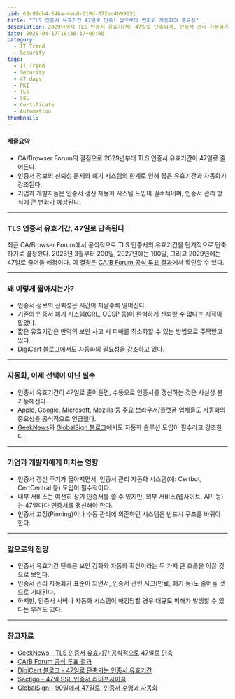 ```yaml
---
uid: 63c99db4-546a-4ec0-910d-072ea4b99631
title: "TLS 인증서 유효기간 47일로 단축! 앞으로의 변화와 자동화의 중요성"
description: 2029년까지 TLS 인증서 유효기간이 47일로 단축되며, 인증서 관리 자동화가 필수로 자리잡게 된다.
date: 2025-04-17T16:30:17+09:00
category:
  - IT Trend
  - Security
tags:
  - IT Trend
  - Security
  - 47 days
  - PKI
  - TLS
  - SSL
  - Certificate
  - Automation
thumbnail: 
---
```

#### 세줄요약
- CA/Browser Forum의 결정으로 2029년부터 TLS 인증서 유효기간이 47일로 줄어든다.
- 인증서 정보의 신뢰성 문제와 폐기 시스템의 한계로 인해 짧은 유효기간과 자동화가 강조된다.
- 기업과 개발자들은 인증서 갱신 자동화 시스템 도입이 필수적이며, 인증서 관리 방식에 큰 변화가 예상된다.

---

### TLS 인증서 유효기간, 47일로 단축된다

최근 CA/Browser Forum에서 공식적으로 TLS 인증서의 유효기간을 단계적으로 단축하기로 결정했다.
2026년 3월부터 200일, 2027년에는 100일, 그리고 2029년에는 47일로 줄어들 예정이다.
이 결정은 [CA/B Forum 공식 투표 결과](https://groups.google.com/a/groups.cabforum.org/g/servercert-wg/c/9768xgUUfhQ?pli=1)에서 확인할 수 있다.

---

### 왜 이렇게 짧아지는가?

- 인증서 정보의 신뢰성은 시간이 지날수록 떨어진다.
- 기존의 인증서 폐기 시스템(CRL, OCSP 등)이 완벽하게 신뢰할 수 없다는 지적이 많았다.
- 짧은 유효기간은 만약의 보안 사고 시 피해를 최소화할 수 있는 방법으로 주목받고 있다.
- [DigiCert 블로그](https://www.digicert.com/blog/tls-certificate-lifetimes-will-officially-reduce-to-47-days)에서도 자동화의 필요성을 강조하고 있다.

---

### 자동화, 이제 선택이 아닌 필수

- 인증서 유효기간이 47일로 줄어들면, 수동으로 인증서를 갱신하는 것은 사실상 불가능해진다.
- Apple, Google, Microsoft, Mozilla 등 주요 브라우저/플랫폼 업체들도 자동화의 중요성을 공식적으로 언급했다.
- [GeekNews](https://news.hada.io/topic?id=20371)와 [GlobalSign 블로그](https://www.globalsign.com/en/blog/90-days-to-47-certificate-lifespans-and-automation)에서도 자동화 솔루션 도입이 필수라고 강조한다.

---

### 기업과 개발자에게 미치는 영향

- 인증서 갱신 주기가 짧아지면서, 인증서 관리 자동화 시스템(예: Certbot, CertCentral 등) 도입이 필수적이다.
- 내부 서비스는 여전히 장기 인증서를 쓸 수 있지만, 외부 서비스(웹사이트, API 등)는 47일마다 인증서를 갱신해야 한다.
- 인증서 고정(Pinning)이나 수동 관리에 의존하던 시스템은 반드시 구조를 바꿔야 한다.

---

### 앞으로의 전망

- 인증서 유효기간 단축은 보안 강화와 자동화 확산이라는 두 가지 큰 흐름을 이끌 것으로 보인다.
- 인증서 관리 자동화가 표준이 되면서, 인증서 관련 사고(만료, 폐기 등)도 줄어들 것으로 기대된다.
- 하지만, 인증서 서버나 자동화 시스템이 해킹당할 경우 대규모 피해가 발생할 수 있다는 우려도 있다.

---

### 참고자료

- [GeekNews - TLS 인증서 유효기간 공식적으로 47일로 단축](https://news.hada.io/topic?id=20371)
- [CA/B Forum 공식 투표 결과](https://groups.google.com/a/groups.cabforum.org/g/servercert-wg/c/9768xgUUfhQ?pli=1)
- [DigiCert 블로그 - 47일로 단축되는 인증서 유효기간](https://www.digicert.com/blog/tls-certificate-lifetimes-will-officially-reduce-to-47-days)
- [Sectigo - 47일 SSL 인증서 라이프사이클](https://www.sectigo.com/resource-library/47-day-ssl-certificate-lifecycle-future-security)
- [GlobalSign - 90일에서 47일로, 인증서 수명과 자동화](https://www.globalsign.com/en/blog/90-days-to-47-certificate-lifespans-and-automation)